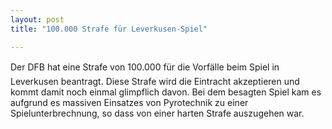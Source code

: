 ```yaml
---
layout: post
title: "100.000 Strafe für Leverkusen-Spiel"

---
```


Der DFB hat eine Strafe von 100.000 für die Vorfälle beim Spiel in Leverkusen beantragt. Diese Strafe wird die Eintracht akzeptieren und kommt damit noch einmal glimpflich davon. Bei dem besagten Spiel kam es aufgrund es massiven Einsatzes von Pyrotechnik zu einer Spielunterbrechnung, so dass von einer harten Strafe auszugehen war. 



